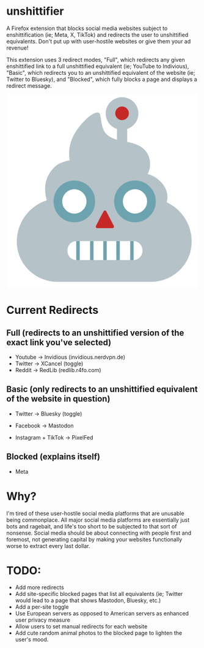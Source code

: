 # unshittifier
A Firefox extension that blocks social media websites subject to enshittification (ie; Meta, X, TikTok) and redirects the user to unshittified equivalents. Don't put up with user-hostile websites or give them your ad revenue!

This extension uses 3 redirect modes, "Full", which redirects any given enshittified link to a full unshittified equivalent (ie; YouTube to Indivious), "Basic", which redirects you to an unshittified equivalent of the website (ie; Twitter to Bluesky), and "Blocked", which fully blocks a page and displays a redirect message. 

![icon](icon.png)

# Current Redirects
## Full (redirects to an unshittified version of the exact link you've selected)
- Youtube -> Invidious (invidious.nerdvpn.de)
- Twitter -> XCancel (toggle)
- Reddit -> RedLib (redlib.r4fo.com)

## Basic (only redirects to an unshittified equivalent of the website in question)
- Twitter -> Bluesky (toggle)

- Facebook -> Mastodon

- Instagram + TikTok -> PixelFed

## Blocked (explains itself)
- Meta

# Why?
I'm tired of these user-hostile social media platforms that are unusable being commonplace. All major social media platforms are essentially just bots and ragebait, and life's too short to be subjected to that sort of nonsense. Social media should be about connecting with people first and foremost, not generating capital by making your websites functionally worse to extract every last dollar.

# TODO:
- Add more redirects
- Add site-specific blocked pages that list all equivalents (ie; Twitter would lead to a page that shows Mastodon, Bluesky, etc.)
- Add a per-site toggle
- Use European servers as opposed to American servers as enhanced user privacy measure
- Allow users to set manual redirects for each website
- Add cute random animal photos to the blocked page to lighten the user's mood.
